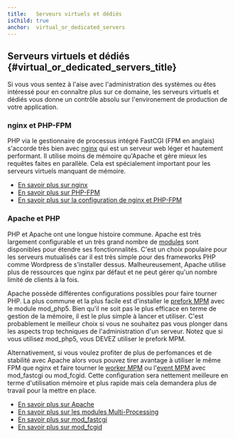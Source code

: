 ```yaml
---
title:   Serveurs virtuels et dédiés
isChild: true
anchor:  virtual_or_dedicated_servers
---
```


## Serveurs virtuels et dédiés {#virtual_or_dedicated_servers_title}

Si vous vous sentez à l'aise avec l'administration des systèmes ou êtes intéressé pour en connaître plus sur ce domaine, 
les serveurs virtuels et dédiés vous donne un contrôle absolu sur l'environement de production de votre application.

### nginx et PHP-FPM

PHP via le gestionnaire de processus intégré FastCGI (FPM en anglais) s'accorde très bien avec [nginx](http://nginx.org) 
qui est un serveur web léger et hautement performant. Il utilise moins de mémoire qu'Apache et gère mieux les requêtes 
faites en parallèle. Cela est spécialement important pour les serveurs virtuels manquant de mémoire.


* [En savoir plus sur nginx](http://nginx.org)
* [En savoir plus sur PHP-FPM](http://php.net/manual/fr/install.fpm.php)
* [En savoir plus sur la configuration de nginx et PHP-FPM](https://nealpoole.com/blog/2011/04/setting-up-php-fastcgi-and-nginx-dont-trust-the-tutorials-check-your-configuration/)

### Apache et PHP

PHP et Apache ont une longue histoire commune. Apache est très largement configurable et un très grand nombre de 
[modules](http://httpd.apache.org/docs/2.4/mod/) sont disponibles pour étendre ses fonctionnalités. C'est un choix populaire 
pour les serveurs mutualisés car il est très simple pour des frameworks PHP comme Wordpress de s'installer dessus. 
Malheureusement, Apache utilise plus de ressources que nginx par défaut et ne peut gérer qu'un nombre limité de clients 
à la fois.

Apache possède différentes configurations possibles pour faire tourner PHP. La plus commune et la plus facile est 
d'installer le [prefork MPM](http://httpd.apache.org/docs/2.4/mod/prefork.html) avec le module mod_php5. Bien qu'il ne 
soit pas le plus efficace en terme de gestion de la mémoire, il est le plus simple à lancer et utiliser. C'est 
probablement le meilleur choix si vous ne souhaitez pas vous plonger dans les aspects trop techniques de 
l'administration d'un serveur. Notez que si vous utilisez mod_php5, vous DEVEZ utiliser le prefork MPM.

Alternativement, si vous voulez profiter de plus de perfomances et de stabilité avec Apache alors vous pouvez tirer 
avantage à utiliser le même FPM que nginx et faire tourner le [worker MPM](http://httpd.apache.org/docs/2.4/mod/worker.html) 
ou l'[event MPM](http://httpd.apache.org/docs/2.4/mod/event.html) avec mod_fastcgi ou mod_fcgid. Cette configuration 
sera nettement meilleure en terme d'utilisation mémoire et plus rapide mais cela demandera plus de travail pour la 
mettre en place.

* [En savoir plus sur Apache](http://httpd.apache.org/)
* [En savoir plus sur les modules Multi-Processing](http://httpd.apache.org/docs/2.4/mod/mpm_common.html)
* [En savoir plus sur mod_fastcgi](http://www.fastcgi.com/mod_fastcgi/docs/mod_fastcgi.html)
* [En savoir plus sur mod_fcgid](http://httpd.apache.org/mod_fcgid/)
